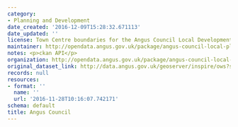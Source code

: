 ```yaml
---
category:
- Planning and Development
date_created: '2016-12-09T15:28:32.671113'
date_updated: ''
license: Town Centre boundaries for the Angus Council Local Development Plan.
maintainer: http://opendata.angus.gov.uk/package/angus-council-local-plan-town-centres
notes: <p>ckan API</p>
organization: http://opendata.angus.gov.uk/package/angus-council-local-plan-town-centres
original_dataset_link: http://data.angus.gov.uk/geoserver/inspire/ows?service=WFS&version=1.0.0&request=GetFeature&typeName=inspire:pln_ldp14_town_centre&outputFormat=application%2Fjson&srsName=EPSG:3857
records: null
resources:
- format: ''
  name: ''
  url: '2016-11-28T10:16:07.742171'
schema: default
title: Angus Council
---
```


